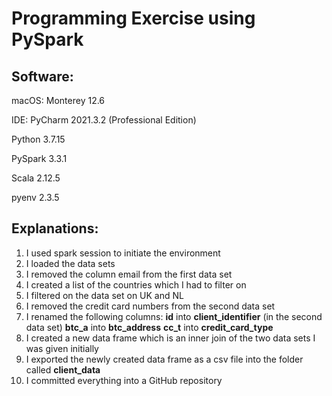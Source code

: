 # Programming Exercise using PySpark

## Software:
macOS: Monterey 12.6

IDE: PyCharm 2021.3.2 (Professional Edition)

Python 3.7.15

PySpark 3.3.1

Scala 2.12.5

pyenv 2.3.5

## Explanations:
1. I used spark session to initiate the environment
2. I loaded the data sets
3. I removed the column email from the first data set
4. I created a list of the countries which I had to filter on
5. I filtered on the data set on UK and NL
6. I removed the credit card numbers from the second data set
7. I renamed the following columns:
**id** into **client_identifier** (in the second data set)
**btc_a** into **btc_address**
**cc_t** into **credit_card_type**
8. I created a new data frame which is an inner join of the two data sets I was given initially
9. I exported the newly created data frame as a csv file into the folder called **client_data**
10. I committed everything into a GitHub repository
